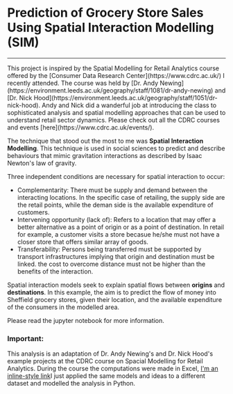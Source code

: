 # Prediction of Grocery Store Sales Using Spatial Interaction Modelling (SIM)
<hr>
This project is inspired by the Spatial Modelling for Retail Analytics course offered by the [Consumer Data Research Center](https://www.cdrc.ac.uk/) I recently attended. The course was held by [Dr. Andy Newing](https://environment.leeds.ac.uk/geography/staff/1081/dr-andy-newing) and [Dr. Nick Hood](https://environment.leeds.ac.uk/geography/staff/1051/dr-nick-hood). Andy and Nick did a wanderful job at introducing the class to sophisticated analysis and spatial modelling approaches that can be used to understand retail sector dynamics. Please check out all the CDRC courses and events [here](https://www.cdrc.ac.uk/events/).

The technique that stood out the most to me was **Spatial Interaction Modelling**. This technique is used in social sciences to predict and describe behaviours that mimic gravitation interactions as described by Isaac Newton's law of gravity. 

Three independent conditions are necessary for spatial interaction to occur: 
* Complementarity: There must be supply and demand between the interacting locations. In the specific case of retailing, the supply side are the retail points, while the deman side is the available expenditure of customers. 
* Intervening opportunity (lack of): Refers to a location that may offer a better alternative as a point of origin or as a point of destination. In retail for example, a customer visits a store becasue he/she must not have a closer store that offers similar array of goods. 
* Transferability: Persons being transferred must be supported by transport infrastructures implying that origin and destination must be linked. the cost to overcome distance must not be higher than the benefits of the interaction. 

Spatial interaction models seek to explain spatial flows between **origins** and **destinations**. In this example, the aim is to predict the flow of money into Sheffield grocery stores, given their location, and the available expenditure of the consumers in the modelled area. 

Please read the jupyter notebook for more information.

### Important:
This analysis is an adaptation of Dr. Andy Newing's and Dr. Nick Hood's example projects at the CDRC course on Spacial Modelling for Retail Analytics. During the course the computations were made in Excel, [I'm an inline-style link](https://www.google.com)I just applied the same models and ideas to a different dataset and modelled the analysis in Python.

